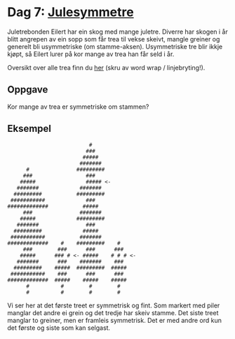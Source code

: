 # Dag 7: [Julesymmetre]()

Juletrebonden Eilert har ein skog med mange juletre. Diverre har skogen i år blitt angrepen av ein sopp som får trea til vekse skeivt, mangle greiner og generelt bli usymmetriske (om stamme-aksen). Usymmetriske tre blir ikkje kjøpt, så Eilert lurer på kor mange av trea han får seld i år.

Oversikt over alle trea finn du [her](forest.txt) (skru av word wrap / linjebryting!).


## Oppgave

Kor mange av trea er symmetriske om stammen?


## Eksempel

```
                          #              
                         ###             
                        #####            
                       #######           
      #               #########          
     ###                 ###             
    #####                ##### <-        
   #######             #######           
  #########           #########          
 ###########             ###             
#############           #####            
     ###               #######           
    #####             #########          
   #######               ###             
  #########             #####            
 ###########           #######           
#############    #    #########    #     
     ###        ###      ###      ###    
    #####      ### # <- #####    # # # <-
   #######      ###    #######    ###    
  #########    #####  #########  #####   
 ###########    ###      ###      ###    
#############  #####    #####    #####   
      #          #        #        #     
      #          #        #        #     
```

Vi ser her at det første treet er symmetrisk og fint. Som markert med piler manglar det andre ei grein og det tredje har skeiv stamme. Det siste treet manglar to greiner, men er framleis symmetrisk. Det er med andre ord kun det første og siste som kan selgast.
